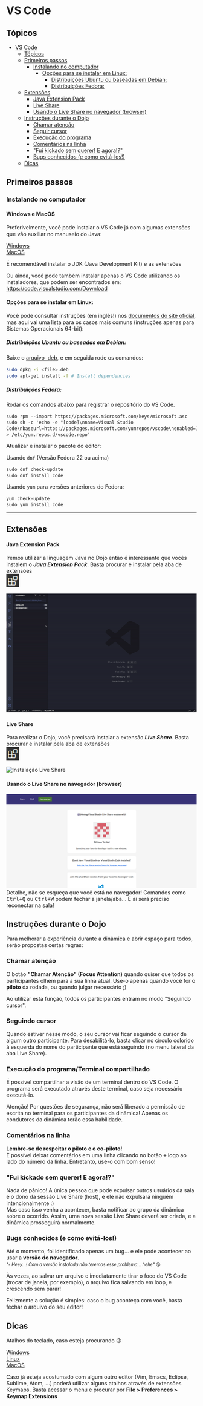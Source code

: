 # VS Code

## Tópicos
- [VS Code](#vs-code)
  - [Tópicos](#tópicos)
  - [Primeiros passos](#primeiros-passos)
    - [Instalando no computador](#instalando-no-computador)
      - [Opções para se instalar em Linux:](#opções-para-se-instalar-em-linux)
        - [Distribuições Ubuntu ou baseadas em Debian:](#distribuições-ubuntu-ou-baseadas-em-debian)
        - [Distribuições Fedora:](#distribuições-fedora)
  - [Extensões](#extensões)
      - [Java Extension Pack](#java-extension-pack)
      - [Live Share](#live-share)
      - [Usando o Live Share no navegador (browser)](#usando-o-live-share-no-navegador-browser)
  - [Instruções durante o Dojo](#instruções-durante-o-dojo)
    - [Chamar atenção](#chamar-atenção)
    - [Seguir cursor](#seguir-cursor)
    - [Execução do programa](#execução-do-programa)
    - [Comentários na linha](#comentários-na-linha)
    - ["Fui kickado sem querer! E agora!?"](#fui-kickado-sem-querer-e-agora)
    - [Bugs conhecidos (e como evitá-los!)](#bugs-conhecidos-e-como-evitá-los)
  - [Dicas](#dicas)

## Primeiros passos
### Instalando no computador

#### Windows e MacOS
Preferivelmente, você pode instalar o VS Code já com algumas extensões que vão auxiliar no manuseio do Java:

[Windows](https://aka.ms/vscode-java-installer-win)  
[MacOS](https://aka.ms/vscode-java-installer-mac)

É recomendável instalar o JDK (Java Development Kit) e as extensões

Ou ainda, você pode também instalar apenas o VS Code utilizando os instaladores, que podem ser encontrados em: https://code.visualstudio.com/Download

#### Opções para se instalar em Linux:  
Você pode consultar instruções (em inglês!) nos [documentos do site oficial](https://code.visualstudio.com/docs/setup/linux), mas aqui vai uma lista para os casos mais comuns (instruções apenas para Sistemas Operacionais 64-bit):

##### Distribuições Ubuntu ou baseadas em Debian:
Baixe o [arquivo .deb](https://go.microsoft.com/fwlink/?LinkID=760868), e em seguida rode os comandos:
```bash
sudo dpkg -i <file>.deb
sudo apt-get install -f # Install dependencies
```

##### Distribuições Fedora:
Rodar os comandos abaixo para registrar o repositório do VS Code.
```
sudo rpm --import https://packages.microsoft.com/keys/microsoft.asc
sudo sh -c 'echo -e "[code]\nname=Visual Studio Code\nbaseurl=https://packages.microsoft.com/yumrepos/vscode\nenabled=1\ngpgcheck=1\ngpgkey=https://packages.microsoft.com/keys/microsoft.asc" > /etc/yum.repos.d/vscode.repo'
```

Atualizar e instalar o pacote do editor:

Usando `dnf` (Versão Fedora 22 ou acima)
```
sudo dnf check-update
sudo dnf install code
```

Usando `yum` para versões anteriores do Fedora:
```
yum check-update
sudo yum install code
```

---

## Extensões

#### Java Extension Pack
Iremos utilizar a linguagem Java no Dojo então é interessante que vocês instalem o ___Java Extension Pack___. Basta procurar e instalar pela aba de extensões  
<img src="imgs/extension-icon.png"/>  

![Instalação Java Extension Pack](imgs/java-extension.gif)

#### Live Share
Para realizar o Dojo, você precisará instalar a extensão ___Live Share___. Basta procurar e instalar pela aba de extensões  
<img src="imgs/extension-icon.png"/>  

![Instalação Live Share](imgs/liveshare.gif)

#### Usando o Live Share no navegador (browser)
![Usando ](imgs/liveshare-browser.png)  
Detalhe, não se esqueça que você está no navegador! Comandos como <kbd>Ctrl+Q</kbd> ou <kbd>Ctrl+W</kbd> podem fechar a janela/aba... E aí será preciso reconectar na sala!

## Instruções durante o Dojo
Para melhorar a experiência durante a dinâmica e abrir espaço para todos, serão propostas certas regras:
### Chamar atenção
O botão **"Chamar Atenção" (Focus Attention)** quando quiser que todos os participantes olhem para a sua linha atual. Use-o apenas quando você for o **piloto** da rodada, ou quando julgar necessário ;)

Ao utilizar esta função, todos os participantes entram no modo "Seguindo cursor".

### Seguindo cursor
Quando estiver nesse modo, o seu cursor vai ficar seguindo o cursor de algum outro participante. Para desabilitá-lo, basta clicar no círculo colorido à esquerda do nome do participante que está seguindo (no menu lateral da aba Live Share).

### Execução do programa/Terminal compartilhado
É possível compartilhar a visão de um terminal dentro do VS Code. O programa será executado através deste terminal, caso seja necessário executá-lo.

Atenção! Por questões de segurança, não será liberado a permissão de escrita no terminal para os participantes da dinâmica! Apenas os condutores da dinâmica terão essa habilidade.

### Comentários na linha
**Lembre-se de respeitar o piloto e o co-piloto!**  
É possível deixar comentários em uma linha clicando no botão <kbd>+</kbd> logo ao lado do número da linha. Entretanto, use-o com bom senso!

### "Fui kickado sem querer! E agora!?"
Nada de pânico! A única pessoa que pode expulsar outros usuários da sala é o dono da sessão Live Share (host), e ele não expulsará ninguém intencionalmente :)  
Mas caso isso venha a acontecer, basta notificar ao grupo da dinâmica sobre o ocorrido. Assim, uma nova sessão Live Share deverá ser criada, e a dinâmica prosseguirá normalmente.

### Bugs conhecidos (e como evitá-los!)
Até o momento, foi identificado apenas um bug... e ele pode acontecer ao usar a **versão do navegador**.  
<small>_"- Heey...! Com a versão instalada não teremos esse problema... hehe"_ :stuck_out_tongue:</small>

Às vezes, ao salvar um arquivo e imediatamente tirar o foco do VS Code (trocar de janela, por exemplo), o arquivo fica salvando em loop, e crescendo sem parar!  

Felizmente a solução é simples: caso o bug aconteça com você, basta fechar o arquivo do seu editor!

## Dicas

Atalhos do teclado, caso esteja procurando :wink:

[Windows](https://code.visualstudio.com/shortcuts/keyboard-shortcuts-windows.pdf)  
[Linux](https://code.visualstudio.com/shortcuts/keyboard-shortcuts-linux.pdf)  
[MacOS](https://code.visualstudio.com/shortcuts/keyboard-shortcuts-macos.pdf)

Caso já esteja acostumado com algum outro editor (Vim, Emacs, Eclipse, Sublime, Atom, ...) poderá utilizar alguns atalhos através de extensões Keymaps. Basta acessar o menu e procurar por **File > Preferences > Keymap Extensions**